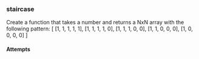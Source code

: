 ### staircase
Create a function that takes a number and returns a NxN array with the following pattern:
[
[1, 1, 1, 1, 1],
[1, 1, 1, 1, 0],
[1, 1, 1, 0, 0],
[1, 1, 0, 0, 0],
[1, 0, 0, 0, 0]
]


#### Attempts
